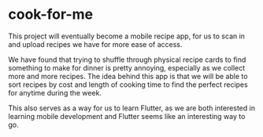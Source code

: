 # cook-for-me

This project will eventually become a mobile recipe app, for us to scan in and upload recipes we have for more ease of access.

We have found that trying to shuffle through physical recipe cards to find something to make for dinner is pretty annoying, especially as we collect more and more recipes. The idea behind this app is that we will be able to sort recipes by cost and length of cooking time to find the perfect recipes for anytime during the week.

This also serves as a way for us to learn Flutter, as we are both interested in learning mobile development and Flutter seems like an interesting way to go.
